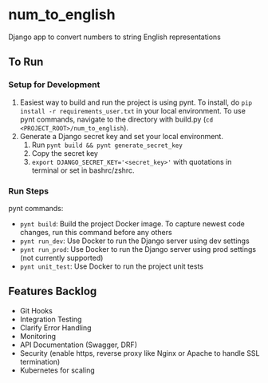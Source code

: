 # num_to_english
Django app to convert numbers to string English representations


## To Run

### Setup for Development
1. Easiest way to build and run the project is using pynt. To install, do `pip install -r requirements_user.txt` in your local environment. To use pynt commands, navigate to the directory with build.py (`cd <PROJECT_ROOT>/num_to_english`).
2. Generate a Django secret key and set your local environment.
    1. Run `pynt build && pynt generate_secret_key`
    2. Copy the secret key
    3. `export DJANGO_SECRET_KEY='<secret_key>'` with quotations in terminal or set in bashrc/zshrc.

### Run Steps
pynt commands:
- `pynt build`: Build the project Docker image. To capture newest code changes, run this command before any others
- `pynt run_dev`: Use Docker to run the Django server using dev settings
- `pynt run_prod`: Use Docker to run the Django server using prod settings (not currently supported)
- `pynt unit_test`: Use Docker to run the project unit tests


## Features Backlog
- Git Hooks
- Integration Testing
- Clarify Error Handling
- Monitoring
- API Documentation (Swagger, DRF)
- Security (enable https, reverse proxy like Nginx or Apache to handle SSL termination)
- Kubernetes for scaling
